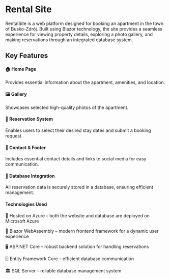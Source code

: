 <h1>Rental Site</h1>
RentalSite is a web platform designed for booking an apartment in the town of Busko-Zdrój. Built using Blazor technology, the site provides a seamless experience for viewing property details, exploring a photo gallery, and making reservations through an integrated database system.

<h2> Key Features </h2>

<h4> 🏠 Home Page </h4>
Provides essential information about the apartment, amenities, and location.

<h4> 🖼️ Gallery </h4>
Showcases selected high-quality photos of the apartment.

<h4> 📅 Reservation System </h4>
Enables users to select their desired stay dates and submit a booking request.

<h4> 📩 Contact & Footer </h4>
Includes essential contact details and links to social media for easy communication.

<h4> 💾 Database Integration </h4>
All reservation data is securely stored in a database, ensuring efficient management.

<h4> Technologies Used </h4>

🚀 Hosted on Azure – both the website and database are deployed on Microsoft Azure

🎨 Blazor WebAssembly – modern frontend framework for a dynamic user experience

🖥 ASP.NET Core – robust backend solution for handling reservations

🗄 Entity Framework Core – efficient database communication

🏛 SQL Server – reliable database management system
